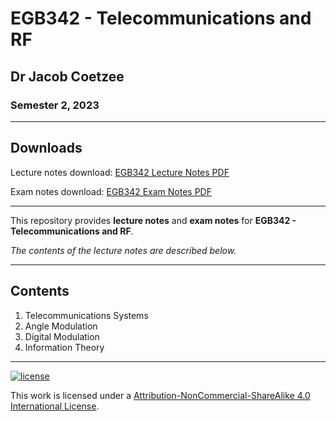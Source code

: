 # EGB342 - Telecommunications and RF

## Dr Jacob Coetzee

### Semester 2, 2023

---

## Downloads

Lecture notes download: [EGB342 Lecture Notes PDF](https://www.github.com/Tarang74/EGB342/raw/main/EGB342%20Lecture%20Notes.pdf)

Exam notes download: [EGB342 Exam Notes PDF](https://www.github.com/Tarang74/EGB342/raw/main/EGB342%20Exam%20Notes.pdf)

---

This repository provides **lecture notes** and **exam notes** for **EGB342 - Telecommunications and RF**.

*The contents of the lecture notes are described below.*

---

## Contents

1. Telecommunications Systems
2. Angle Modulation
3. Digital Modulation
4. Information Theory

---

[![license](https://forthebadge.com/images/badges/cc-nc-sa.svg)](http://creativecommons.org/licenses/by-nc-sa/4.0/)

This work is licensed under a [Attribution-NonCommercial-ShareAlike 4.0 International License](http://creativecommons.org/licenses/by-nc-sa/4.0/).
